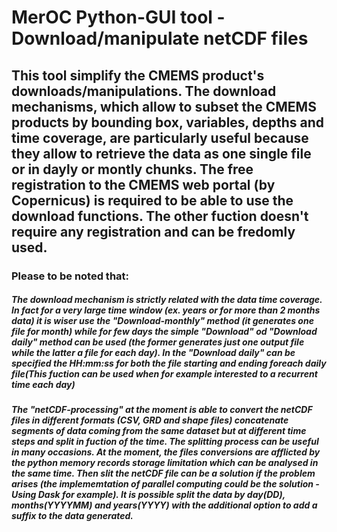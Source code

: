 # MerOC Python-GUI tool - Download/manipulate netCDF files

## This tool simplify the CMEMS product's downloads/manipulations. The download mechanisms, which allow to subset the CMEMS products by bounding box, variables, depths and time coverage, are particularly useful because they allow to retrieve the data as one single file or in dayly or montly chunks. The free registration to the CMEMS web portal (by Copernicus) is required to be able to use the download functions. The other fuction doesn't require any registration and can be fredomly used.

### Please to be noted that:

##### The download mechanism  is strictly related with the data time coverage. In fact for a very large time window (ex. years or for more than 2 months data) it is wiser use the "Download-monthly" method (it generates one file for month) while for few days the simple "Download" od "Download daily" method can be used (the former generates just one output file while the latter a file for each day). In the "Download daily" can be specified the HH:mm:ss for both the file starting and ending foreach daily file(This fuction can be used when for example interested to a recurrent time each day)

##### The "netCDF-processing" at the moment is able to convert the netCDF files in different formats (CSV, GRD and shape files) concatenate segments of data coming from the same dataset but at different time steps and split in fuction of the time. The splitting process can be useful in many occasions. At the moment, the files conversions are afflicted by the python memory records storage limitation which  can be analysed in the same time. Then slit the netCDF file can be a solution if the problem arises (the implememtation of parallel computing could be the solution - Using Dask for example). It is possible split the data by day(DD), months(YYYYMM) and years(YYYY) with the additional option to add a suffix to the data generated.
